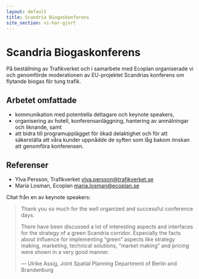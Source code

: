 ```yaml
---
layout: default
title: Scandria Biogaskonferens
site_section: vi-har-gjort
---
```


# Scandria Biogaskonferens

På beställning av Trafikverket och i samarbete med Ecoplan organiserade vi och genomförde moderationen av EU-projektet Scandrias konferens om flytande biogas för tung trafik. 

## Arbetet omfattade

* kommunikation med potentiella deltagare och keynote speakers, 
* organisering av hotell, konferensanläggning, hantering av anmälningar och liknande, samt 
* att bidra till programupplägget för ökad delaktighet och för att säkerställa att våra kunder uppnådde de syften som låg bakom önskan att genomföra konferensen. 

## Referenser

* Ylva Persson, Trafikverket <ylva.persson@trafikverket.se>	
* Maria Losman, Ecoplan <maria.losman@ecoplan.se>	 

Citat från en av keynote speakers:
>Thank you so much for the well organized and successful conference days.
> 
>There have been discussed a lot of interesting aspects and interfaces for the strategy of a green Scandria corridor. Especially the facts about influence for implementing “green” aspects like strategy making, marketing, technical solutions, “market making” and pricing were shown in a very good manner.
>
>— Ulrike Assig, Joint Spatial Planning Department of Berlin and Brandenburg


